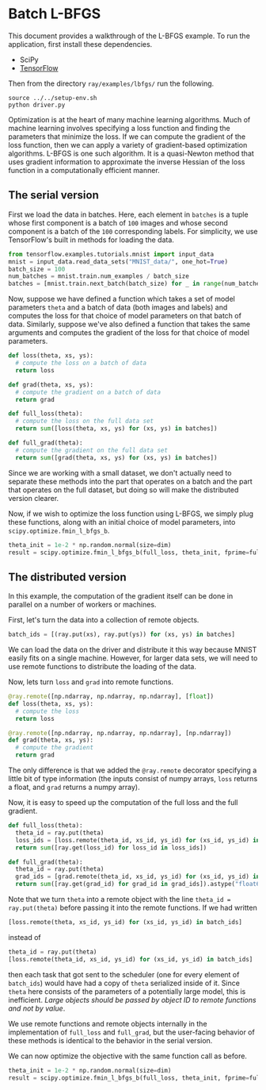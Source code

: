 # Batch L-BFGS

This document provides a walkthrough of the L-BFGS example. To run the
application, first install these dependencies.

- SciPy
- [TensorFlow](https://www.tensorflow.org/)

Then from the directory `ray/examples/lbfgs/` run the following.

```
source ../../setup-env.sh
python driver.py
```

Optimization is at the heart of many machine learning algorithms. Much of
machine learning involves specifying a loss function and finding the parameters
that minimize the loss. If we can compute the gradient of the loss function,
then we can apply a variety of gradient-based optimization algorithms. L-BFGS is
one such algorithm. It is a quasi-Newton method that uses gradient information
to approximate the inverse Hessian of the loss function in a computationally
efficient manner.

## The serial version

First we load the data in batches. Here, each element in `batches` is a tuple
whose first component is a batch of `100` images and whose second component is a
batch of the `100` corresponding labels. For simplicity, we use TensorFlow's
built in methods for loading the data.

```python
from tensorflow.examples.tutorials.mnist import input_data
mnist = input_data.read_data_sets("MNIST_data/", one_hot=True)
batch_size = 100
num_batches = mnist.train.num_examples / batch_size
batches = [mnist.train.next_batch(batch_size) for _ in range(num_batches)]
```

Now, suppose we have defined a function which takes a set of model parameters
`theta` and a batch of data (both images and labels) and computes the loss for
that choice of model parameters on that batch of data. Similarly, suppose we've
also defined a function that takes the same arguments and computes the gradient
of the loss for that choice of model parameters.

```python
def loss(theta, xs, ys):
  # compute the loss on a batch of data
  return loss

def grad(theta, xs, ys):
  # compute the gradient on a batch of data
  return grad

def full_loss(theta):
  # compute the loss on the full data set
  return sum([loss(theta, xs, ys) for (xs, ys) in batches])

def full_grad(theta):
  # compute the gradient on the full data set
  return sum([grad(theta, xs, ys) for (xs, ys) in batches])
```

Since we are working with a small dataset, we don't actually need to separate
these methods into the part that operates on a batch and the part that operates
on the full dataset, but doing so will make the distributed version clearer.

Now, if we wish to optimize the loss function using L-BFGS, we simply plug these
functions, along with an initial choice of model parameters, into
`scipy.optimize.fmin_l_bfgs_b`.

```python
theta_init = 1e-2 * np.random.normal(size=dim)
result = scipy.optimize.fmin_l_bfgs_b(full_loss, theta_init, fprime=full_grad)
```

## The distributed version

In this example, the computation of the gradient itself can be done in parallel
on a number of workers or machines.

First, let's turn the data into a collection of remote objects.

```python
batch_ids = [(ray.put(xs), ray.put(ys)) for (xs, ys) in batches]
```

We can load the data on the driver and distribute it this way because MNIST
easily fits on a single machine. However, for larger data sets, we will need to
use remote functions to distribute the loading of the data.

Now, lets turn `loss` and `grad` into remote functions.

```python
@ray.remote([np.ndarray, np.ndarray, np.ndarray], [float])
def loss(theta, xs, ys):
  # compute the loss
  return loss

@ray.remote([np.ndarray, np.ndarray, np.ndarray], [np.ndarray])
def grad(theta, xs, ys):
  # compute the gradient
  return grad
```

The only difference is that we added the `@ray.remote` decorator specifying a
little bit of type information (the inputs consist of numpy arrays, `loss`
returns a float, and `grad` returns a numpy array).

Now, it is easy to speed up the computation of the full loss and the full
gradient.

```python
def full_loss(theta):
  theta_id = ray.put(theta)
  loss_ids = [loss.remote(theta_id, xs_id, ys_id) for (xs_id, ys_id) in batch_ids]
  return sum([ray.get(loss_id) for loss_id in loss_ids])

def full_grad(theta):
  theta_id = ray.put(theta)
  grad_ids = [grad.remote(theta_id, xs_id, ys_id) for (xs_id, ys_id) in batch_ids]
  return sum([ray.get(grad_id) for grad_id in grad_ids]).astype("float64") # This conversion is necessary for use with fmin_l_bfgs_b.
```

Note that we turn `theta` into a remote object with the line `theta_id =
ray.put(theta)` before passing it into the remote functions. If we had written

```python
[loss.remote(theta, xs_id, ys_id) for (xs_id, ys_id) in batch_ids]
```

instead of

```python
theta_id = ray.put(theta)
[loss.remote(theta_id, xs_id, ys_id) for (xs_id, ys_id) in batch_ids]
```

then each task that got sent to the scheduler (one for every element of
`batch_ids`) would have had a copy of `theta` serialized inside of it. Since
`theta` here consists of the parameters of a potentially large model, this is
inefficient. *Large objects should be passed by object ID to remote functions
and not by value*.

We use remote functions and remote objects internally in the implementation of
`full_loss` and `full_grad`, but the user-facing behavior of these methods is
identical to the behavior in the serial version.

We can now optimize the objective with the same function call as before.

```python
theta_init = 1e-2 * np.random.normal(size=dim)
result = scipy.optimize.fmin_l_bfgs_b(full_loss, theta_init, fprime=full_grad)
```
